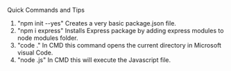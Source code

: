 Quick Commands and Tips
1. "npm init --yes" Creates a very basic package.json file.
2. "npm i express" Installs Express package by adding express modules to node modules folder.
3. "code ." In CMD this command opens the current directory in Microsoft visual Code.
4. "node <filename>.js" In CMD this will execute the Javascript file.
